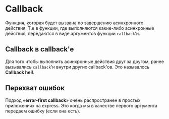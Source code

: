# Callback

Функция, которая будет вызвана по завершению асинхронного действия. Т.е в функции, где выполняются какие-либо асинхронные действия, передаются в виде аргументов функции `callback`'и.

## Callback в callback'е

Для того чтобы выполнить асинхронные действия друг за другом, ранее вызывались `callback`'и внутри других callback'ов. Это называлось **Callback hell**.

## Перехват ошибок

Подход «**error-first callback**» очень распространен в простых приложениях на express. Это когда мы в качестве первого аргумента передаем ошибку (если она есть).